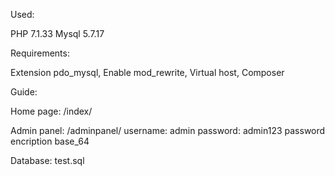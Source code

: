 Used:

PHP 7.1.33
Mysql 5.7.17

Requirements:

Extension pdo_mysql, 
Enable mod_rewrite, 
Virtual host, 
Composer

Guide:

Home page: 
/index/

Admin panel:
/adminpanel/
username: admin
password: admin123
password encription base_64

Database: test.sql
